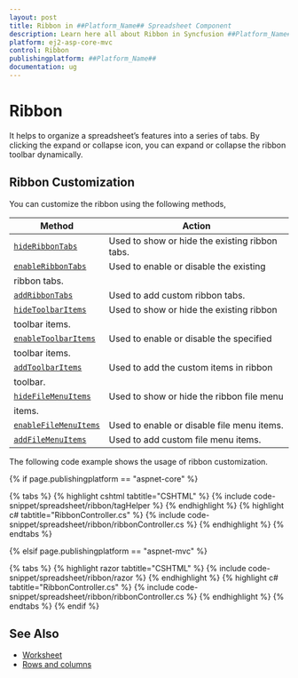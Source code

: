 ```yaml
---
layout: post
title: Ribbon in ##Platform_Name## Spreadsheet Component
description: Learn here all about Ribbon in Syncfusion ##Platform_Name## Spreadsheet component and more.
platform: ej2-asp-core-mvc
control: Ribbon
publishingplatform: ##Platform_Name##
documentation: ug
---
```



# Ribbon

It helps to organize a spreadsheet’s features into a series of tabs. By clicking the expand or collapse icon, you can expand or collapse the ribbon toolbar dynamically.

## Ribbon Customization

You can customize the ribbon using the following methods,

| Method | Action |
|-------|---------|
| [`hideRibbonTabs`](../api/spreadsheet/#hideribbontabs) | Used to show or hide the existing ribbon tabs. |
| [`enableRibbonTabs`](../api/spreadsheet/#enableribbontabs) | Used to enable or disable the existing
ribbon tabs. |
| [`addRibbonTabs`](../api/spreadsheet/#addribbontabs) | Used to add custom ribbon tabs. |
| [`hideToolbarItems`](../api/spreadsheet/#hidetoolbaritems) | Used to show or hide the existing ribbon
toolbar items. |
| [`enableToolbarItems`](../api/spreadsheet/#enabletoolbaritems) | Used to enable or disable the specified
toolbar items. |
| [`addToolbarItems`](../api/spreadsheet/#addtoolbaritems) | Used to add the custom items in ribbon
toolbar. |
| [`hideFileMenuItems`](../api/spreadsheet/#hidefilemenuitems) | Used to show or hide the ribbon file menu
items. |
| [`enableFileMenuItems`](../api/spreadsheet/#enablefilemenuitems) | Used to enable or disable file menu items. |
| [`addFileMenuItems`](../api/spreadsheet/#addfilemenuitems) | Used to add custom file menu items. |

The following code example shows the usage of ribbon customization.

{% if page.publishingplatform == "aspnet-core" %}

{% tabs %}
{% highlight cshtml tabtitle="CSHTML" %}
{% include code-snippet/spreadsheet/ribbon/tagHelper %}
{% endhighlight %}
{% highlight c# tabtitle="RibbonController.cs" %}
{% include code-snippet/spreadsheet/ribbon/ribbonController.cs %}
{% endhighlight %}
{% endtabs %}

{% elsif page.publishingplatform == "aspnet-mvc" %}

{% tabs %}
{% highlight razor tabtitle="CSHTML" %}
{% include code-snippet/spreadsheet/ribbon/razor %}
{% endhighlight %}
{% highlight c# tabtitle="RibbonController.cs" %}
{% include code-snippet/spreadsheet/ribbon/ribbonController.cs %}
{% endhighlight %}
{% endtabs %}
{% endif %}



## See Also

* [Worksheet](./worksheet)
* [Rows and columns](./rows-and-columns)
